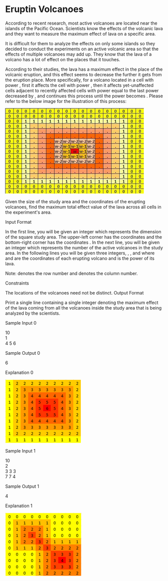 # Eruptin Volcanoes
According to recent research, most active volcanoes are located near the islands of the Pacific Ocean. Scientists know the effects of the volcanic lava and they want to measure the maximum effect of lava on a specific area.

It is difficult for them to analyze the effects on only some islands so they decided to conduct the experiments on an  active volcanic area so that the effects of multiple volcanoes may add up. They know that the lava of a volcano has a lot of effect on the places that it touches.

According to their studies, the lava has a maximum effect in the place of the volcanic eruption, and this effect seems to decrease the further it gets from the eruption place. More specifically, for a volcano located in a cell  with power , first it affects the cell  with power , then it affects yet-unaffected cells adjacent to recently affected cells with power equal to the last power decreased by , and continues this process until the power becomes . Please refer to the below image for the illustration of this process:

<img src="../images/evolcano_img1.jpg">

Given the size of the study area and the coordinates of the erupting volcanoes, find the maximum total effect value of the lava across all cells in the experiment's area.

Input Format

In the first line, you will be given an integer  which represents the dimension of the square study area. The upper-left corner has the coordinates  and the bottom-right corner has the coordinates . In the next line, you will be given an integer  which represents the number of the active volcanoes in the study area. In the following  lines you will be given three integers, , , and  where  and  are the coordinates of each erupting volcano and  is the power of its lava.

Note:  denotes the row number and  denotes the column number.

Constraints

The locations of the volcanoes need not be distinct.
Output Format

Print a single line containing a single integer denoting the maximum effect of the lava coming from all the volcanoes inside the study area that is being analyzed by the scientists.

Sample Input 0 <br>

10 <br>
1 <br>
4 5 6 <br>

Sample Output 0 <br>

6 <br>

Explanation 0 <br>

<img src="../images/evolcano_img2.png">

Sample Input 1 <br>

10 <br>
2 <br>
3 3 3 <br>
7 7 4 <br>

Sample Output 1 <br>

4 <br>

Explanation 1 <br>

<img src="../images/evolcano_img3.png">
